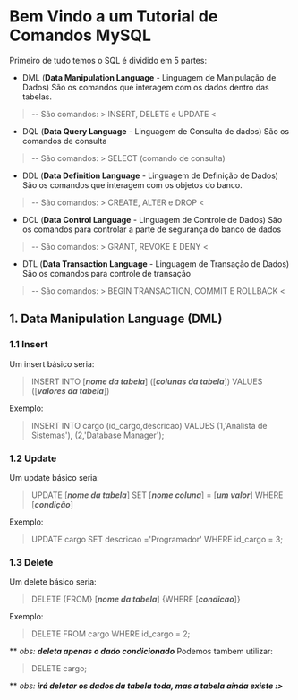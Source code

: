 
# Bem Vindo a um Tutorial de Comandos MySQL

Primeiro de tudo temos o SQL é dividido em 5 partes:

- DML (**Data Manipulation Language** - Linguagem de Manipulação de Dados)  São os comandos que interagem com os dados dentro das tabelas.
>-- São comandos: > INSERT, DELETE e UPDATE <
- DQL (**Data Query Language** - Linguagem de Consulta de dados) São os comandos de consulta
>-- São comandos: > SELECT (comando de consulta)
- DDL (**Data Definition Language** - Linguagem de Definição de Dados)  São os comandos que interagem com os objetos do banco.
>-- São comandos: > CREATE, ALTER e DROP <
- DCL (**Data Control Language** - Linguagem de Controle de Dados) São os comandos para controlar a parte de segurança do banco de dados
>-- São comandos: > GRANT, REVOKE E DENY <
- DTL (**Data Transaction Language** - Linguagem de Transação de Dados) São os comandos para controle de transação
>-- São comandos: > BEGIN TRANSACTION, COMMIT E ROLLBACK <

## 1. Data Manipulation Language (DML)

### **1.1 Insert**
Um insert básico seria:

>INSERT INTO [***nome da tabela***]  ([***colunas da tabela***])
>VALUES ([***valores da tabela***])

Exemplo:
>INSERT INTO cargo (id_cargo,descricao)
	    VALUES (1,'Analista de Sistemas'),
		               (2,'Database Manager');

### **1.2 Update**
 Um update básico seria:
>UPDATE [***nome da tabela***] 
	  SET [***nome coluna***] = [***um valor***] 
	  WHERE [***condição***]

Exemplo:
> UPDATE cargo 
	      SET descricao ='Programador'
 	      WHERE id_cargo = 3;

###  **1.3 Delete**
Um delete básico seria:
>DELETE {FROM} [***nome da tabela***]
           {WHERE [***condicao***]}

Exemplo:
> DELETE FROM cargo 
	       WHERE id_cargo = 2; 

** *obs: **deleta apenas o dado condicionado***
Podemos tambem utilizar:
>DELETE cargo;

** *obs: **irá deletar os dados da tabela toda, mas a tabela ainda existe :>***

